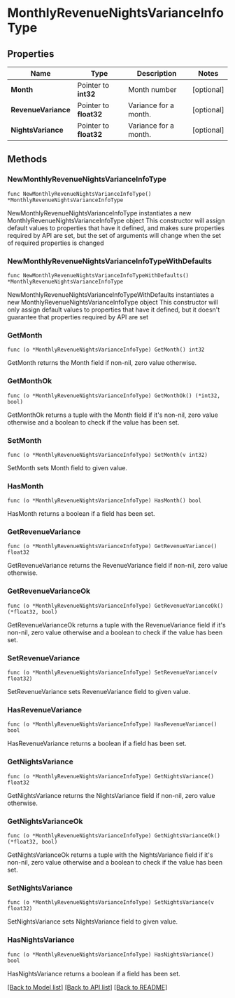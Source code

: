 # MonthlyRevenueNightsVarianceInfoType

## Properties

Name | Type | Description | Notes
------------ | ------------- | ------------- | -------------
**Month** | Pointer to **int32** | Month number | [optional] 
**RevenueVariance** | Pointer to **float32** | Variance for a month. | [optional] 
**NightsVariance** | Pointer to **float32** | Variance for a month. | [optional] 

## Methods

### NewMonthlyRevenueNightsVarianceInfoType

`func NewMonthlyRevenueNightsVarianceInfoType() *MonthlyRevenueNightsVarianceInfoType`

NewMonthlyRevenueNightsVarianceInfoType instantiates a new MonthlyRevenueNightsVarianceInfoType object
This constructor will assign default values to properties that have it defined,
and makes sure properties required by API are set, but the set of arguments
will change when the set of required properties is changed

### NewMonthlyRevenueNightsVarianceInfoTypeWithDefaults

`func NewMonthlyRevenueNightsVarianceInfoTypeWithDefaults() *MonthlyRevenueNightsVarianceInfoType`

NewMonthlyRevenueNightsVarianceInfoTypeWithDefaults instantiates a new MonthlyRevenueNightsVarianceInfoType object
This constructor will only assign default values to properties that have it defined,
but it doesn't guarantee that properties required by API are set

### GetMonth

`func (o *MonthlyRevenueNightsVarianceInfoType) GetMonth() int32`

GetMonth returns the Month field if non-nil, zero value otherwise.

### GetMonthOk

`func (o *MonthlyRevenueNightsVarianceInfoType) GetMonthOk() (*int32, bool)`

GetMonthOk returns a tuple with the Month field if it's non-nil, zero value otherwise
and a boolean to check if the value has been set.

### SetMonth

`func (o *MonthlyRevenueNightsVarianceInfoType) SetMonth(v int32)`

SetMonth sets Month field to given value.

### HasMonth

`func (o *MonthlyRevenueNightsVarianceInfoType) HasMonth() bool`

HasMonth returns a boolean if a field has been set.

### GetRevenueVariance

`func (o *MonthlyRevenueNightsVarianceInfoType) GetRevenueVariance() float32`

GetRevenueVariance returns the RevenueVariance field if non-nil, zero value otherwise.

### GetRevenueVarianceOk

`func (o *MonthlyRevenueNightsVarianceInfoType) GetRevenueVarianceOk() (*float32, bool)`

GetRevenueVarianceOk returns a tuple with the RevenueVariance field if it's non-nil, zero value otherwise
and a boolean to check if the value has been set.

### SetRevenueVariance

`func (o *MonthlyRevenueNightsVarianceInfoType) SetRevenueVariance(v float32)`

SetRevenueVariance sets RevenueVariance field to given value.

### HasRevenueVariance

`func (o *MonthlyRevenueNightsVarianceInfoType) HasRevenueVariance() bool`

HasRevenueVariance returns a boolean if a field has been set.

### GetNightsVariance

`func (o *MonthlyRevenueNightsVarianceInfoType) GetNightsVariance() float32`

GetNightsVariance returns the NightsVariance field if non-nil, zero value otherwise.

### GetNightsVarianceOk

`func (o *MonthlyRevenueNightsVarianceInfoType) GetNightsVarianceOk() (*float32, bool)`

GetNightsVarianceOk returns a tuple with the NightsVariance field if it's non-nil, zero value otherwise
and a boolean to check if the value has been set.

### SetNightsVariance

`func (o *MonthlyRevenueNightsVarianceInfoType) SetNightsVariance(v float32)`

SetNightsVariance sets NightsVariance field to given value.

### HasNightsVariance

`func (o *MonthlyRevenueNightsVarianceInfoType) HasNightsVariance() bool`

HasNightsVariance returns a boolean if a field has been set.


[[Back to Model list]](../README.md#documentation-for-models) [[Back to API list]](../README.md#documentation-for-api-endpoints) [[Back to README]](../README.md)



